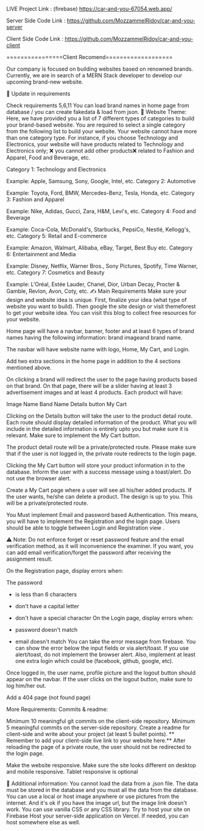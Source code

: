 LIVE Project Link : (firebase) https://car-and-you-67054.web.app/ 

Server Side Code Link : https://github.com/MozzammelRidoy/car-and-you-server

Client Side Code Link : https://github.com/MozzammelRidoy/car-and-you-client

================Client Recomend===================

Our company is focused on building websites based on renowned brands. Currently, we are in search of a MERN Stack developer to develop our upcoming brand-new website.

🚩 Update in requirements

Check requirements 5,6,11
You can load brand names in home page from database / you can create fakedata & load from json.
🧮 Website Theme:
Here, we have provided you a list of 7 different types of categories to build your brand-based website. You are required to select a single category from the following list to build your website. Your website cannot have more than one category type. For instance, if you choose Technology and Electronics, your website will have products related to Technology and Electronics only; ❌ you cannot add other products❌ related to Fashion and Apparel, Food and Beverage, etc.

Category 1: Technology and Electronics

Example: Apple, Samsung, Sony, Google, Intel, etc.
Category 2: Automotive

Example: Toyota, Ford, BMW, Mercedes-Benz, Tesla, Honda, etc.
Category 3: Fashion and Apparel

Example: Nike, Adidas, Gucci, Zara, H&M, Levi's, etc.
Category 4: Food and Beverage

Example: Coca-Cola, McDonald's, Starbucks, PepsiCo, Nestlé, Kellogg's, etc.
Category 5: Retail and E-commerce

Example: Amazon, Walmart, Alibaba, eBay, Target, Best Buy etc.
Category 6: Entertainment and Media

Example: Disney, Netflix, Warner Bros., Sony Pictures, Spotify, Time Warner, etc.
Category 7: Cosmetics and Beauty

Example: L'Oréal, Estée Lauder, Chanel, Dior, Urban Decay, Procter & Gamble, Revlon, Avon, Coty, etc.
✍️ Main Requirements
Make sure your design and website idea is unique. First, finalize your idea (what type of website you want to build). Then google the site design or visit themeforest to get your website idea. You can visit this blog to collect free resources for your website. 

Home page will have a navbar, banner, footer and at least 6 types of brand names having the following information: brand imageand brand name.

The navbar will have website name with logo, Home, My Cart, and Login.

Add two extra sections in the home page in addition to the 4 sections mentioned above.


On clicking a brand will redirect the user to the page having products based on that brand. On that page, there will be a slider having at least 3 advertisement images and at least 4 products. Each product will have:

Image
Name
Band Name
Details button
My Cart

Clicking on the Details button will take the user to the product detail route. Each route should display detailed information of the product. What you will include in the detailed information is entirely upto you but make sure it is relevant. Make sure to implement the  My Cart button.

The product detail route will be a private/protected route. Please make sure that if the user is not logged in, the private route redirects to the login page.

Clicking the My Cart button will store your product information in to the database. Inform the user with a success message using a toast/alert. Do not use the browser alert.

Create a My Cart page where a user will see all his/her added products. If the user wants, he/she can delete a product. The design is up to you. This will be a private/protected route.


You Must implement Email and password based Authentication. This means, you will have to implement the Registration and the login page. Users should be able to toggle between Login and Registration view .

⚠️ Note: Do not enforce forget or reset password feature and the email verification method, as it will inconvenience the examiner. If you want, you can add email verification/forget the password after receiving the assignment result.

On the Registration page, display errors when:

 The password

 - is less than 6 characters
 - don't have a capital letter
 - don't have a special character
On the Login page, display errors when:

- password doesn't match
- email doesn't match
You can take the error message from firebase. You can show the error below the input fields or via alert/toast. If you use alert/toast, do not implement the browser alert.
Also, implement at least one extra login which could be (facebook, github, google, etc).

Once logged in, the user name, profile picture and the logout button should appear on the navbar. If the user clicks on the logout button, make sure to log him/her out.

Add a 404 page (not found page)

More Requirements:
Commits & readme:

Minimum 10 meaningful git commits on the client-side repository.
Minimum 5 meaningful commits on the server-side repository.
Create a readme for client-side and write about your project (at least 5 bullet points). ** Remember to add your client-side live link to your website here.**
After reloading the page of a private route, the user should not be redirected to the login page.

Make the website responsive. Make sure the site looks different on desktop and mobile responsive. Tablet responsive is optional


📜 Additional information:
You cannot load the data from a .json file. The data must be stored in the database and you must all the data from the database.
You can use a local or host image anywhere or use pictures from the internet. And it's ok if you have the image url, but the image link doesn't work.
You can use vanilla CSS or any CSS library.
Try to host your site on Firebase 
Host your server-side application on Vercel. If needed, you can host somewhere else as well.

